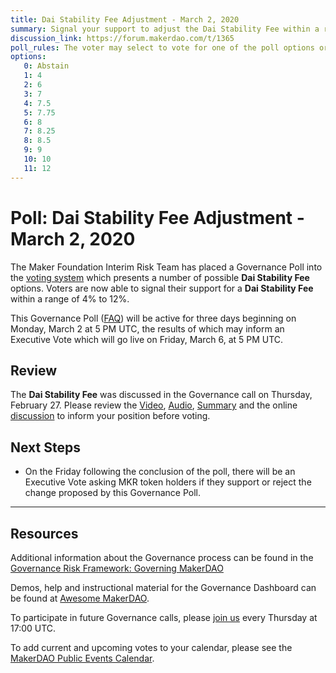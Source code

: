 ```yaml
---
title: Dai Stability Fee Adjustment - March 2, 2020
summary: Signal your support to adjust the Dai Stability Fee within a range of 4% to 12%
discussion_link: https://forum.makerdao.com/t/1365
poll_rules: The voter may select to vote for one of the poll options or they may elect to abstain from the poll entirely
options:
   0: Abstain
   1: 4
   2: 6
   3: 7
   4: 7.5
   5: 7.75
   6: 8
   7: 8.25
   8: 8.5
   9: 9
   10: 10
   11: 12
---
```

# Poll: Dai Stability Fee Adjustment - March 2, 2020

The Maker Foundation Interim Risk Team has placed a Governance Poll into the [voting system](https://vote.makerdao.com/polling) which presents a number of possible **Dai Stability Fee** options. Voters are now able to signal their support for a **Dai Stability Fee** within a range of 4% to 12%.

This Governance Poll ([FAQ](https://community-development.makerdao.com/makerdao-scd-faqs/scd-faqs/governance)) will be active for three days beginning on Monday, March 2 at 5 PM UTC, the results of which may inform an Executive Vote which will go live on Friday, March 6, at 5 PM UTC.

## Review

The **Dai Stability Fee** was discussed in the Governance call on Thursday, February 27. Please review the [Video](https://www.youtube.com/playlist?list=PLLzkWCj8ywWNq5-90-Id6VPSsrk4OWVan), [Audio](https://soundcloud.com/makerdao/sets/governance-and-risk), [Summary](https://community-development.makerdao.com/governance/governance-and-risk-meetings/summaries) and the online [discussion](https://forum.makerdao.com/c/governance) to inform your position before voting.

## Next Steps

* On the Friday following the conclusion of the poll, there will be an Executive Vote asking MKR token holders if they support or reject the change proposed by this Governance Poll.

---

## Resources

Additional information about the Governance process can be found in the [Governance Risk Framework: Governing MakerDAO](https://community-development.makerdao.com/governance/governance-risk-framework)

Demos, help and instructional material for the Governance Dashboard can be found at [Awesome MakerDAO](https://awesome.makerdao.com/#voting).

To participate in future Governance calls, please [join us](https://community-development.makerdao.com/governance/governance-and-risk-meetings) every Thursday at 17:00 UTC.

To add current and upcoming votes to your calendar, please see the [MakerDAO Public Events Calendar](https://calendar.google.com/calendar/embed?src=makerdao.com_3efhm2ghipksegl009ktniomdk%40group.calendar.google.com&ctz=America%2FLos_Angeles).
